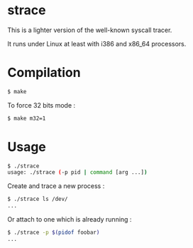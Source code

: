 strace
======

This is a lighter version of the well-known syscall tracer.

It runs under Linux at least with i386 and x86_64 processors.

Compilation
===========
~~~bash
$ make
~~~
To force 32 bits mode :
~~~bash
$ make m32=1
~~~

Usage
=====
~~~bash
$ ./strace 
usage: ./strace (-p pid | command [arg ...])
~~~

Create and trace a new process :
~~~bash
$ ./strace ls /dev/
...
~~~

Or attach to one which is already running :
~~~bash
$ ./strace -p $(pidof foobar)
...
~~~
